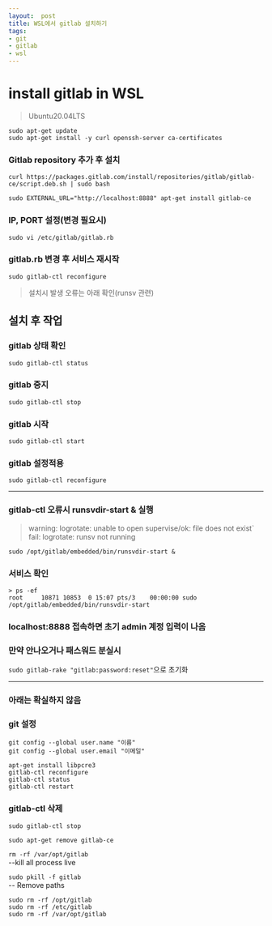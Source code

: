 ```yaml
---
layout:  post
title: WSL에서 gitlab 설치하기
tags:
- git
- gitlab
- wsl
---
```


# install gitlab in WSL
> Ubuntu20.04LTS

`sudo apt-get update`  
`sudo apt-get install -y curl openssh-server ca-certificates`

### Gitlab repository 추가 후 설치
`curl https://packages.gitlab.com/install/repositories/gitlab/gitlab-ce/script.deb.sh | sudo bash`

`sudo EXTERNAL_URL="http://localhost:8888" apt-get install gitlab-ce`

### IP, PORT 설정(변경 필요시)
`sudo vi /etc/gitlab/gitlab.rb`

### gitlab.rb 변경 후 서비스 재시작
`sudo gitlab-ctl reconfigure`

> 설치시 발생 오류는 아래 확인(runsv 관련)

## 설치 후 작업

### gitlab 상태 확인
`sudo gitlab-ctl status`

### gitlab 중지
`sudo gitlab-ctl stop`

### gitlab 시작
`sudo gitlab-ctl start`

### gitlab 설정적용
`sudo gitlab-ctl reconfigure`

---
### gitlab-ctl 오류시 runsvdir-start & 실행
> warning: logrotate: unable to open supervise/ok: file does not exist`  
fail: logrotate: runsv not running

`sudo /opt/gitlab/embedded/bin/runsvdir-start &`

### 서비스 확인
```
> ps -ef
root     10871 10853  0 15:07 pts/3    00:00:00 sudo /opt/gitlab/embedded/bin/runsvdir-start
```

### localhost:8888 접속하면 초기 admin 계정 입력이 나옴

### 만약 안나오거나 패스워드 분실시  
`sudo gitlab-rake "gitlab:password:reset"`으로 초기화


---

### 아래는 확실하지 않음
### git 설정
```
git config --global user.name "이름"
git config --global user.email "이메일"

apt-get install libpcre3
gitlab-ctl reconfigure
gitlab-ctl status
gitlab-ctl restart
```

### gitlab-ctl 삭제
`sudo gitlab-ctl stop`

`sudo apt-get remove gitlab-ce`

`rm -rf /var/opt/gitlab`  
--kill all process live

`sudo pkill -f gitlab`  
-- Remove paths

`sudo rm -rf /opt/gitlab`  
`sudo rm -rf /etc/gitlab`  
`sudo rm -rf /var/opt/gitlab`


